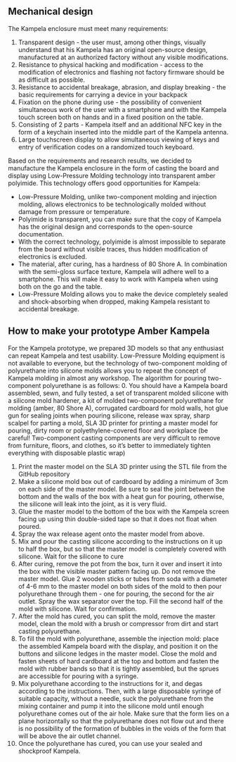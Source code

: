 ## Mechanical design

The Kampela enclosure must meet many requirements:
1. Transparent design - the user must, among other things, visually understand that his Kampela has an original open-source design, manufactured at an authorized factory without any visible modifications.
2. Resistance to physical hacking and modification - access to the modification of electronics and flashing not factory firmware should be as difficult as possible.
3. Resistance to accidental breakage, abrasion, and display breaking - the basic requirements for carrying a device in your backpack
4. Fixation on the phone during use - the possibility of convenient simultaneous work of the user with a smartphone and with the Kampela touch screen both on hands and in a fixed position on the table.
5. Consisting of 2 parts - Kampela itself and an additional NFC key in the form of a keychain inserted into the middle part of the Kampela antenna.
6. Large touchscreen display to allow simultaneous viewing of keys and entry of verification codes on a randomized touch keyboard.

Based on the requirements and research results, we decided to manufacture the Kampela enclosure in the form of casting the board and display using Low-Pressure Molding technology into transparent amber polyimide.
This technology offers good opportunities for Kampela:
- Low-Pressure Molding, unlike two-component molding and injection molding, allows electronics to be technologically molded without damage from pressure or temperature.
- Polyimide is transparent, you can make sure that the copy of Kampela has the original design and corresponds to the open-source documentation.
- With the correct technology, polyimide is almost impossible to separate from the board without visible traces, thus hidden modification of electronics is excluded.
- The material, after curing, has a hardness of 80 Shore A. In combination with the semi-gloss surface texture, Kampela will adhere well to a smartphone. This will make it easy to work with Kampela when using both on the go and the table.
- Low-Pressure Molding allows you to make the device completely sealed and shock-absorbing when dropped, making Kampela resistant to accidental breakage.

## How to make your prototype Amber Kampela

For the Kampela prototype, we prepared 3D models so that any enthusiast can repeat Kampela and test usability.
Low-Pressure Molding equipment is not available to everyone, but the technology of two-component molding of polyurethane into silicone molds allows you to repeat the concept of Kampela molding in almost any workshop.
The algorithm for pouring two-component polyurethane is as follows:
0. You should have a Kampela board assembled, sewn, and fully tested, a set of transparent molded silicone with a silicone mold hardener, a kit of molded two-component polyurethane for molding (amber, 80 Shore A), corrugated cardboard for mold walls, hot glue gun for sealing joints when pouring silicone, release wax spray, sharp scalpel for parting a mold, SLA 3D printer for printing a master model for pouring, dirty room or polyethylene-covered floor and workplace (be careful! Two-component casting components are very difficult to remove from furniture, floors, and clothes, so it’s better to immediately tighten everything with disposable plastic wrap)
1. Print the master model on the SLA 3D printer using the STL file from the GitHub repository
2. Make a silicone mold box out of cardboard by adding a minimum of 3cm on each side of the master model. Be sure to seal the joint between the bottom and the walls of the box with a heat gun for pouring, otherwise, the silicone will leak into the joint, as it is very fluid.
3. Glue the master model to the bottom of the box with the Kampela screen facing up using thin double-sided tape so that it does not float when poured.
4. Spray the wax release agent onto the master model from above.
5. Mix and pour the casting silicone according to the instructions on it up to half the box, but so that the master model is completely covered with silicone. Wait for the silicone to cure
6. After curing, remove the pot from the box, turn it over and insert it into the box with the visible master pattern facing up. Do not remove the master model. Glue 2 wooden sticks or tubes from soda with a diameter of 4-6 mm to the master model on both sides of the mold to then pour polyurethane through them - one for pouring, the second for the air outlet. Spray the wax separator over the top. Fill the second half of the mold with silicone. Wait for confirmation.
7. After the mold has cured, you can split the mold, remove the master model, clean the mold with a brush or compressor from dirt and start casting polyurethane.
8. To fill the mold with polyurethane, assemble the injection mold: place the assembled Kampela board with the display, and position it on the buttons and silicone ledges in the master model. Close the mold and fasten sheets of hard cardboard at the top and bottom and fasten the mold with rubber bands so that it is tightly assembled, but the sprues are accessible for pouring with a syringe.
9. Mix polyurethane according to the instructions for it, and degas according to the instructions. Then, with a large disposable syringe of suitable capacity, without a needle, suck the polyurethane from the mixing container and pump it into the silicone mold until enough polyurethane comes out of the air hole. Make sure that the form lies on a plane horizontally so that the polyurethane does not flow out and there is no possibility of the formation of bubbles in the voids of the form that will be above the air outlet channel.
10. Once the polyurethane has cured, you can use your sealed and shockproof Kampela.
